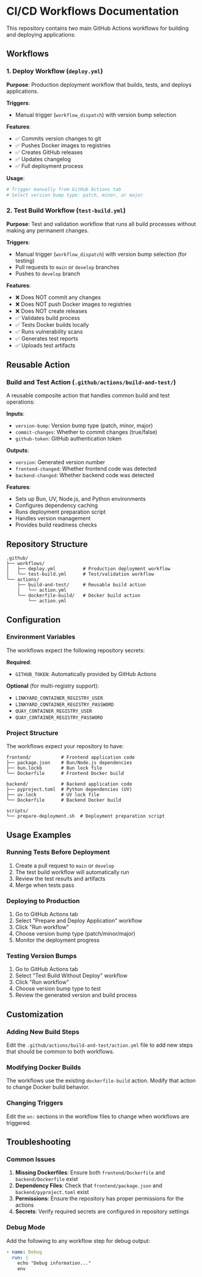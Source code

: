 # CI/CD Workflows Documentation

This repository contains two main GitHub Actions workflows for building and deploying applications:

## Workflows

### 1. Deploy Workflow (`deploy.yml`)
**Purpose**: Production deployment workflow that builds, tests, and deploys applications.

**Triggers**:
- Manual trigger (`workflow_dispatch`) with version bump selection

**Features**:
- ✅ Commits version changes to git
- ✅ Pushes Docker images to registries
- ✅ Creates GitHub releases
- ✅ Updates changelog
- ✅ Full deployment process

**Usage**:
```bash
# Trigger manually from GitHub Actions tab
# Select version bump type: patch, minor, or major
```

### 2. Test Build Workflow (`test-build.yml`)
**Purpose**: Test and validation workflow that runs all build processes without making any permanent changes.

**Triggers**:
- Manual trigger (`workflow_dispatch`) with version bump selection (for testing)
- Pull requests to `main` or `develop` branches
- Pushes to `develop` branch

**Features**:
- ❌ Does NOT commit any changes
- ❌ Does NOT push Docker images to registries
- ❌ Does NOT create releases
- ✅ Validates build process
- ✅ Tests Docker builds locally
- ✅ Runs vulnerability scans
- ✅ Generates test reports
- ✅ Uploads test artifacts

## Reusable Action

### Build and Test Action (`.github/actions/build-and-test/`)
A reusable composite action that handles common build and test operations:

**Inputs**:
- `version-bump`: Version bump type (patch, minor, major)
- `commit-changes`: Whether to commit changes (true/false)
- `github-token`: GitHub authentication token

**Outputs**:
- `version`: Generated version number
- `frontend-changed`: Whether frontend code was detected
- `backend-changed`: Whether backend code was detected

**Features**:
- Sets up Bun, UV, Node.js, and Python environments
- Configures dependency caching
- Runs deployment preparation script
- Handles version management
- Provides build readiness checks

## Repository Structure

```
.github/
├── workflows/
│   ├── deploy.yml          # Production deployment workflow
│   └── test-build.yml      # Test/validation workflow
└── actions/
    ├── build-and-test/     # Reusable build action
    │   └── action.yml
    └── dockerfile-build/   # Docker build action
        └── action.yml
```

## Configuration

### Environment Variables
The workflows expect the following repository secrets:

**Required**:
- `GITHUB_TOKEN`: Automatically provided by GitHub Actions

**Optional** (for multi-registry support):
- `LINKYARD_CONTAINER_REGISTRY_USER`
- `LINKYARD_CONTAINER_REGISTRY_PASSWORD`
- `QUAY_CONTAINER_REGISTRY_USER`
- `QUAY_CONTAINER_REGISTRY_PASSWORD`

### Project Structure
The workflows expect your repository to have:

```
frontend/           # Frontend application code
├── package.json    # Bun/Node.js dependencies
├── bun.lockb       # Bun lock file
└── Dockerfile      # Frontend Docker build

backend/            # Backend application code
├── pyproject.toml  # Python dependencies (UV)
├── uv.lock         # UV lock file
└── Dockerfile      # Backend Docker build

scripts/
└── prepare-deployment.sh  # Deployment preparation script
```

## Usage Examples

### Running Tests Before Deployment
1. Create a pull request to `main` or `develop`
2. The test build workflow will automatically run
3. Review the test results and artifacts
4. Merge when tests pass

### Deploying to Production
1. Go to GitHub Actions tab
2. Select "Prepare and Deploy Application" workflow
3. Click "Run workflow"
4. Choose version bump type (patch/minor/major)
5. Monitor the deployment progress

### Testing Version Bumps
1. Go to GitHub Actions tab
2. Select "Test Build Without Deploy" workflow
3. Click "Run workflow"
4. Choose version bump type to test
5. Review the generated version and build process

## Customization

### Adding New Build Steps
Edit the `.github/actions/build-and-test/action.yml` file to add new steps that should be common to both workflows.

### Modifying Docker Builds
The workflows use the existing `dockerfile-build` action. Modify that action to change Docker build behavior.

### Changing Triggers
Edit the `on:` sections in the workflow files to change when workflows are triggered.

## Troubleshooting

### Common Issues

1. **Missing Dockerfiles**: Ensure both `frontend/Dockerfile` and `backend/Dockerfile` exist
2. **Dependency Files**: Check that `frontend/package.json` and `backend/pyproject.toml` exist
3. **Permissions**: Ensure the repository has proper permissions for the actions
4. **Secrets**: Verify required secrets are configured in repository settings

### Debug Mode
Add the following to any workflow step for debug output:
```yaml
- name: Debug
  run: |
    echo "Debug information..."
    env
```
